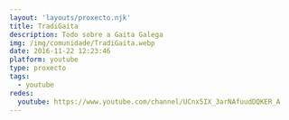 ```yaml
---
layout: 'layouts/proxecto.njk'
title: TradiGaita
description: Todo sobre a Gaita Galega
img: /img/comunidade/TradiGaita.webp
date: 2016-11-22 12:23:46
platform: youtube
type: proxecto
tags:
  - youtube
redes:
  youtube: https://www.youtube.com/channel/UCnx5IX_3arNAfuudDQKER_A
---
```

